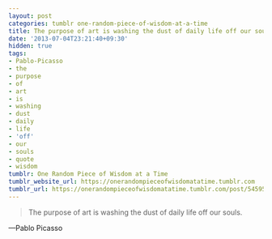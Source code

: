 ```yaml
---
layout: post
categories: tumblr one-random-piece-of-wisdom-at-a-time
title: The purpose of art is washing the dust of daily life off our souls.
date: '2013-07-04T23:21:40+09:30'
hidden: true
tags:
- Pablo-Picasso
- the
- purpose
- of
- art
- is
- washing
- dust
- daily
- life
- 'off'
- our
- souls
- quote
- wisdom
tumblr: One Random Piece of Wisdom at a Time
tumblr_website_url: https://onerandompieceofwisdomatatime.tumblr.com
tumblr_url: https://onerandompieceofwisdomatatime.tumblr.com/post/54595013102/the-purpose-of-art-is-washing-the-dust-of-daily
---
```

> The purpose of art is washing the dust of daily life off our souls.

—Pablo Picasso
